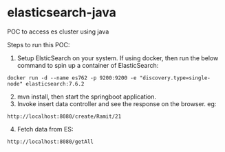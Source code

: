 # elasticsearch-java
POC to access es cluster using java

Steps to run this POC:

1. Setup ElsticSearch on your system. If using docker, then run the below command to spin up a container of ElasticSearch:
```
docker run -d --name es762 -p 9200:9200 -e "discovery.type=single-node" elasticsearch:7.6.2
```
2. mvn install, then start the springboot application.
3. Invoke insert data controller and see the response on the browser. eg:
```
http://localhost:8080/create/Ramit/21
```
4. Fetch data from ES:
```
http://localhost:8080/getAll
```


